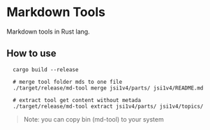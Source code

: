 # Markdown Tools

Markdown tools in Rust lang.

## How to use

```
  cargo build --release

  # merge tool folder mds to one file
  ./target/release/md-tool merge jsi1v4/parts/ jsi1v4/README.md

  # extract tool get content without metada
  ./target/release/md-tool extract jsi1v4/parts/ jsi1v4/topics/
```

> Note: you can copy bin (md-tool) to your system
